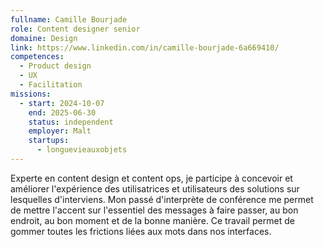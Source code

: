 ```yaml
---
fullname: Camille Bourjade
role: Content designer senior
domaine: Design
link: https://www.linkedin.com/in/camille-bourjade-6a669410/
competences:
  - Product design
  - UX
  - Facilitation
missions:
  - start: 2024-10-07
    end: 2025-06-30
    status: independent
    employer: Malt
    startups:
      - longuevieauxobjets
---
```

Experte en content design et content ops, je participe à concevoir et améliorer l'expérience des utilisatrices et utilisateurs des solutions sur lesquelles d'interviens. Mon passé d'interprète de conférence me permet de mettre l'accent sur l'essentiel des messages à faire passer, au bon endroit, au bon moment et de la bonne manière. Ce travail permet de gommer toutes les frictions liées aux mots dans nos interfaces. 